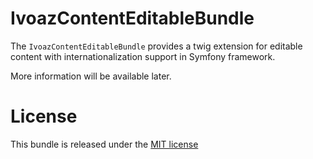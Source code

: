 IvoazContentEditableBundle
=============

The `IvoazContentEditableBundle` provides a twig extension for editable content with internationalization support in
Symfony framework.

More information will be available later.

License
=======

This bundle is released under the [MIT license](LICENSE)
